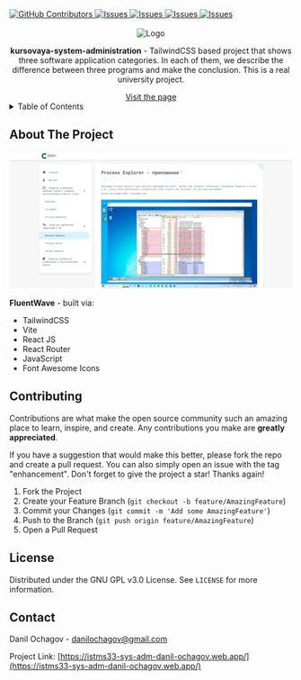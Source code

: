 <!-- --------STATS-------- -->
 <a href="https://github.com/ochagovdanil/kursovaya-system-administration/graphs/contributors">
	<img alt="GitHub Contributors" src="https://img.shields.io/github/contributors/ochagovdanil/kursovaya-system-administration.svg" />
</a>
<a href="https://github.com/ochagovdanil/kursovaya-system-administration/network/members">
	<img alt="Issues" src="https://img.shields.io/github/forks/ochagovdanil/kursovaya-system-administration.svg" />
</a>
<a href="https://github.com/ochagovdanil/kursovaya-system-administration/stargazers">
	<img alt="Issues" src="https://img.shields.io/github/stars/ochagovdanil/kursovaya-system-administration.svg" />
</a>
<a href="https://github.com/ochagovdanil/kursovaya-system-administration/issues">
	<img alt="Issues" src="https://img.shields.io/github/issues/ochagovdanil/kursovaya-system-administration.svg" />
</a>
<a href="https://opensource.org/licenses/MIT">
	<img alt="Issues" src="https://img.shields.io/badge/License-GPLv3-yellow.svg" />
</a>

<!-- --------LOGO-------- -->
<br />
<div align="center">
	<br>
	<img src="./public/favicon.ico" alt="Logo" />
	<p><strong>kursovaya-system-administration</strong> - TailwindCSS based project that shows three software application categories. In each of them, we describe the difference between three programs and make the conclusion. This is a real university project.</p>
	<a href="https://istms33-sys-adm-danil-ochagov.web.app/" target="_blank">Visit the page</a>
</div>

<!-- --------TABLE OF CONTENTS-------- -->
<details>
  <summary>Table of Contents</summary>
  <ol>
    <li>
      <a href="#about-the-project">About The Project</a>
    </li>
    <li><a href="#contributing">Contributing</a></li>
    <li><a href="#contact">Contact</a></li>
  </ol>
</details>

<!-- --------ABOUT THE PROJECT-------- -->

## About The Project

<div align="center">
	<img src="./screenshots/preview.png" alt="Preview" />
</div>
<p><strong>FluentWave</strong> - built via:</p>
<ul>
	<li>TailwindCSS</li>
	<li>Vite</li>
	<li>React JS</li>
	<li>React Router</li>
 	<li>JavaScript</li>
	<li>Font Awesome Icons</li>
</ul>

<!-- --------CONTRIBUTING-------- -->

## Contributing

Contributions are what make the open source community such an amazing place to learn, inspire, and create. Any contributions you make are **greatly appreciated**.

If you have a suggestion that would make this better, please fork the repo and create a pull request. You can also simply open an issue with the tag "enhancement".
Don't forget to give the project a star! Thanks again!

1. Fork the Project
2. Create your Feature Branch (`git checkout -b feature/AmazingFeature`)
3. Commit your Changes (`git commit -m 'Add some AmazingFeature'`)
4. Push to the Branch (`git push origin feature/AmazingFeature`)
5. Open a Pull Request

<!-- --------LICENSE-------- -->

## License

Distributed under the GNU GPL v3.0 License. See `LICENSE` for more information.

<!-- --------CONTACT-------- -->

## Contact

Danil Ochagov - danilochagov@gmail.com

Project Link: [https://istms33-sys-adm-danil-ochagov.web.app/](https://istms33-sys-adm-danil-ochagov.web.app/)

